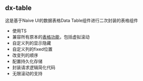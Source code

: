 ## dx-table

这是基于Naive UI的数据表格Data Table组件进行二次封装的表格组件

- 使用TS
- 兼容所有原本的[表格功能](https://www.naiveui.com/zh-CN/os-theme/components/data-table#API "表格功能")，包括虚拟滚动
- 自定义列的显示隐藏
- 自定义列的fixed位置
- 改变列的顺序
- 配置持久化存储
- 封装请求逻辑简化代码
- 无限滚动的支持
